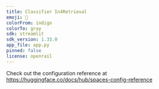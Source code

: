 ```yaml
---
title: Classifier In4Retrieval
emoji: 🐠
colorFrom: indigo
colorTo: gray
sdk: streamlit
sdk_version: 1.33.0
app_file: app.py
pinned: false
license: openrail
---
```


Check out the configuration reference at https://huggingface.co/docs/hub/spaces-config-reference
